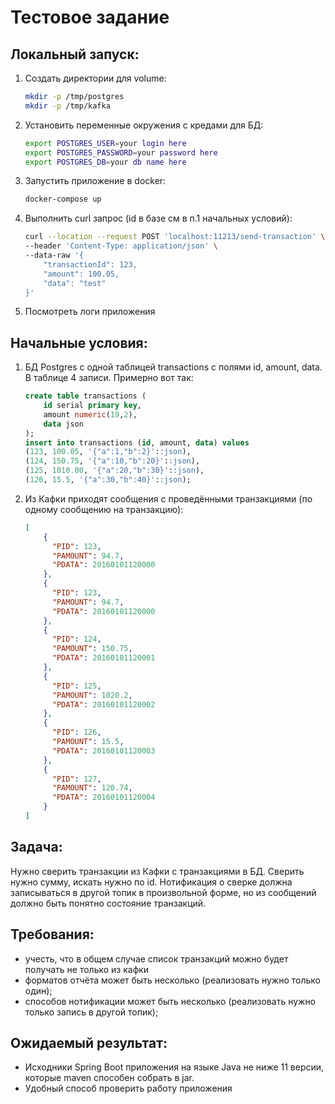 # Тестовое задание

## Локальный запуск:

1) Создать директории для volume:
    ```bash
    mkdir -p /tmp/postgres
    mkdir -p /tmp/kafka
    ```

2) Установить переменные окружения с кредами для БД:
    ```bash
    export POSTGRES_USER=your login here
    export POSTGRES_PASSWORD=your password here
    export POSTGRES_DB=your db name here
    ```
3) Запустить приложение в docker:
    ```bash
    docker-compose up
    ```
4) Выполнить curl запрос (id в базе см в п.1 начальных условий):
    ```bash
    curl --location --request POST 'localhost:11213/send-transaction' \
    --header 'Content-Type: application/json' \
    --data-raw '{
        "transactionId": 123,
        "amount": 100.05,
        "data": "test"
    }'
    ```
5) Посмотреть логи приложения
## Начальные условия:

1) БД Postgres с одной таблицей transactions с полями id, amount, data. В таблице 4 записи.
Примерно вот так:
    ```sql
    create table transactions (
        id serial primary key,
        amount numeric(19,2),
        data json
    );
    insert into transactions (id, amount, data) values
    (123, 100.05, '{"a":1,"b":2}'::json),
    (124, 150.75, '{"a":10,"b":20}'::json),
    (125, 1010.00, '{"a":20,"b":30}'::json),
    (126, 15.5, '{"a":30,"b":40}'::json);
    ```
2) Из Кафки приходят сообщения с проведёнными транзакциями (по одному сообщению на транзакцию):
    ```json
    [
        {
          "PID": 123,
          "PAMOUNT": 94.7,
          "PDATA": 20160101120000
        },
        {   
          "PID": 123,
          "PAMOUNT": 94.7,
          "PDATA": 20160101120000
        },
        {   
          "PID": 124,
          "PAMOUNT": 150.75,
          "PDATA": 20160101120001
        },
        {   
          "PID": 125,
          "PAMOUNT": 1020.2,
          "PDATA": 20160101120002
        },
        {   
          "PID": 126,
          "PAMOUNT": 15.5,
          "PDATA": 20160101120003
        },
        {   
          "PID": 127,
          "PAMOUNT": 120.74,
          "PDATA": 20160101120004
        }
    ]
    ```

## Задача:
Нужно сверить транзакции из Кафки с транзакциями в БД. Сверить нужно сумму, искать нужно по id.
Нотификация о сверке должна записываться в другой топик в произвольной форме, но из сообщений должно быть понятно состояние транзакций.

## Требования:
* учесть, что в общем случае список транзакций можно будет получать не только из кафки
* форматов отчёта может быть несколько (реализовать нужно только один);
* способов нотификации может быть несколько (реализовать нужно только запись в другой топик);

## Ожидаемый результат:
* Исходники Spring Boot приложения на языке Java не ниже 11 версии, которые maven способен собрать в jar.
* Удобный способ проверить работу приложения
